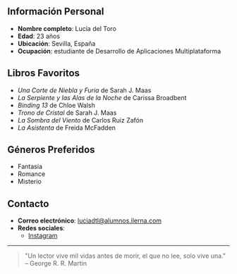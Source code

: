 ## Información Personal
   - **Nombre completo**: Lucía del Toro
   - **Edad**: 23 años
   - **Ubicación**: Sevilla, España
   - **Ocupación**: estudiante de Desarrollo de Aplicaciones Multiplataforma

## Libros Favoritos
   - *Una Corte de Niebla y Furia* de Sarah J. Maas
   - *La Serpiente y las Alas de la Noche* de Carissa Broadbent
   - *Binding 13* de Chloe Walsh
   - *Trono de Cristal* de Sarah J. Maas
   - *La Sombra del Viento* de Carlos Ruiz Zafón
   - *La Asistenta* de Freida McFadden

## Géneros Preferidos
   - Fantasía
   - Romance
   - Misterio

## Contacto
- **Correo electrónico**: luciadtl@alumnos.ilerna.com
- **Redes sociales**:
  - [Instagram](https://www.instagram.com/luciadeltooro)

---

> "Un lector vive mil vidas antes de morir, el que no lee, solo vive una." – George R. R. Martin
